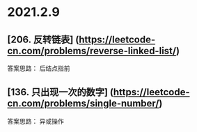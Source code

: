 
2021.2.9
===========================
[206. 反转链表] (https://leetcode-cn.com/problems/reverse-linked-list/)
------------------------------------
答案思路：
    后结点指前

[136. 只出现一次的数字] (https://leetcode-cn.com/problems/single-number/)
------------------------------------
答案思路：
    异或操作